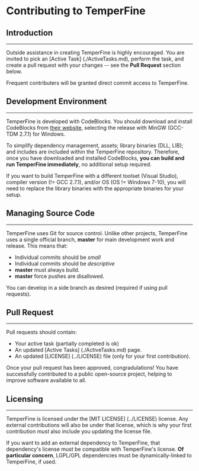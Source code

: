 # Contributing to TemperFine
## Introduction
---------------
Outside assistance in creating TemperFine is highly encouraged. You are invited to pick an [Active Task] (./ActiveTasks.md), perform the task, and create a pull request with your changes -- see the **Pull Request** section below.

Frequent contributers will be granted direct commit access to TemperFine.

## Development Environment
--------------------------
TemperFine is developed with CodeBlocks. You should download and install CodeBlocks from [their website](http://www.codeblocks.org/downloads/26), selecting the release with MinGW (GCC-TDM 2.7.1) for Windows.

To simplify dependency management, assets; library binaries (DLL, LIB); and includes are included within the TemperFine repository. Therefore, once you have downloaded and installed CodeBlocks, **you can build and run TemperFine immediately**, no additional setup required.

If you want to build TemperFine with a different toolset (Visual Studio), compiler version (!= GCC 2.7.1), and/or OS (OS != Windows 7-10), you will need to replace the library binaries with the appropriate binaries for your setup.

## Managing Source Code
------------------------
TemperFine uses Git for source control.
Unlike other projects, TemperFine uses a single official branch, **master** for main development work and release. This means that:
* Individual commits should be *small*
* Individual commits should be *descriptive*
* **master** must always build.
* **master** force pushes are disallowed.

You can develop in a side branch as desired (required if using pull requests).

## Pull Request
---------------

Pull requests should contain:
* Your active task (partially completed is ok)
* An updated [Active Tasks] (./ActiveTasks.md) page.
* An updated [LICENSE] (../LICENSE) file (only for your first contribution).

Once your pull request has been approved, congradulations! You have successfully contributed to a public open-source project, helping to improve software available to all.

## Licensing
------------
TemperFine is licensed under the [MIT LICENSE] (../LICENSE) license. Any external contributions will also be under that license, which is why your first contribution *must* also include you updating the license file.

If you want to add an external dependency to TemperFine, that dependency's license must be compatible with TemperFine's license. **Of particular concern**, LGPL/GPL dependencies must be dynamically-linked to TemperFine, if used.